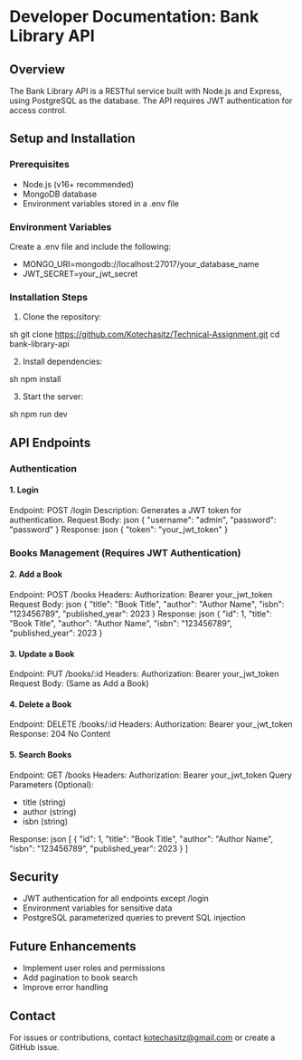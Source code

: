 # Developer Documentation: Bank Library API

## Overview
The Bank Library API is a RESTful service built with Node.js and Express, using PostgreSQL as the database. The API requires JWT authentication for access control.

## Setup and Installation
### Prerequisites
- Node.js (v16+ recommended)
- MongoDB database
- Environment variables stored in a .env file

### Environment Variables
Create a .env file and include the following:
- MONGO_URI=mongodb://localhost:27017/your_database_name
- JWT_SECRET=your_jwt_secret
### Installation Steps
1. Clone the repository:
   
sh
   git clone https://github.com/Kotechasitz/Technical-Assignment.git
   cd bank-library-api
   
2. Install dependencies:
   
sh
   npm install
   
3. Start the server:
   
sh
   npm run dev
   
## API Endpoints

### Authentication
#### 1. Login
Endpoint: POST /login
Description: Generates a JWT token for authentication.
Request Body:
json
{
  "username": "admin",
  "password": "password"
}
Response:
json
{
  "token": "your_jwt_token"
}
### Books Management (Requires JWT Authentication)
#### 2. Add a Book
Endpoint: POST /books
Headers:
Authorization: Bearer your_jwt_token
Request Body:
json
{
  "title": "Book Title",
  "author": "Author Name",
  "isbn": "123456789",
  "published_year": 2023
}
Response:
json
{
  "id": 1,
  "title": "Book Title",
  "author": "Author Name",
  "isbn": "123456789",
  "published_year": 2023
}
#### 3. Update a Book
Endpoint: PUT /books/:id
Headers:
Authorization: Bearer your_jwt_token
Request Body: (Same as Add a Book)

#### 4. Delete a Book
Endpoint: DELETE /books/:id
Headers:
Authorization: Bearer your_jwt_token
Response: 204 No Content

#### 5. Search Books
Endpoint: GET /books
Headers:
Authorization: Bearer your_jwt_token
Query Parameters (Optional):
- title (string)
- author (string)
- isbn (string)

Response:
json
[
  {
    "id": 1,
    "title": "Book Title",
    "author": "Author Name",
    "isbn": "123456789",
    "published_year": 2023
  }
]
## Security
- JWT authentication for all endpoints except /login
- Environment variables for sensitive data
- PostgreSQL parameterized queries to prevent SQL injection

## Future Enhancements
- Implement user roles and permissions
- Add pagination to book search
- Improve error handling

## Contact
For issues or contributions, contact kotechasitz@gmail.com or create a GitHub issue.
